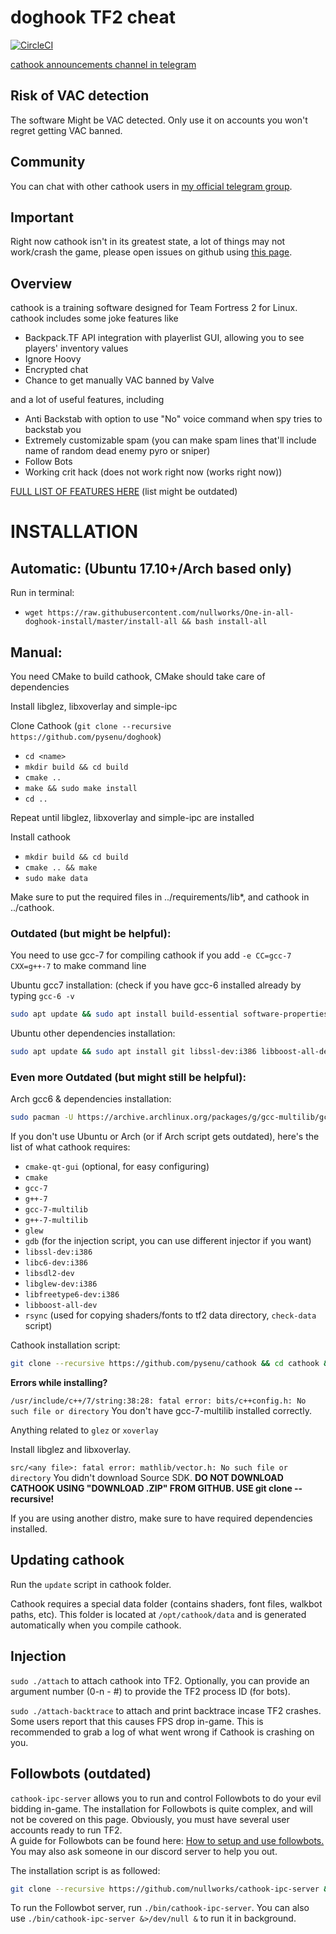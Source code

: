 # doghook TF2 cheat

[![CircleCI](https://circleci.com/gh/nullworks/cathook.svg?style=svg)](https://circleci.com/gh/nullworks/cathook)


[cathook announcements channel in telegram](https://t.me/cathook_cheat)

## Risk of VAC detection

The software Might be VAC detected. Only use it on accounts you won't regret getting VAC banned.

## Community
You can chat with other cathook users in [my official telegram group](https://t.me/nullifiedcat).

## Important

Right now cathook isn't in its greatest state, a lot of things may not work/crash the game, please open issues on github using [this page](https://github.com/pysenu/cathook/issues).

## Overview

cathook is a training software designed for Team Fortress 2 for Linux. cathook includes some joke features like

* Backpack.TF API integration with playerlist GUI, allowing you to see players' inventory values
* Ignore Hoovy
* Encrypted chat
* Chance to get manually VAC banned by Valve

and a lot of useful features, including

* Anti Backstab with option to use "No" voice command when spy tries to backstab you
* Extremely customizable spam (you can make spam lines that'll include name of random dead enemy pyro or sniper)
* Follow Bots
* Working crit hack (does not work right now (works right now))

[FULL LIST OF FEATURES HERE](https://github.com/pysenu/doghook/wiki/List-of-features) (list might be outdated)

# INSTALLATION

## Automatic: (Ubuntu 17.10+/Arch based only)
Run in terminal:

* `wget https://raw.githubusercontent.com/nullworks/One-in-all-doghook-install/master/install-all && bash install-all`

## Manual:
You need CMake to build cathook, CMake should take care of dependencies

Install libglez, libxoverlay and simple-ipc

Clone Cathook (`git clone --recursive https://github.com/pysenu/doghook`)

* `cd <name>`
* `mkdir build && cd build`
* `cmake ..`
* `make && sudo make install`
* `cd ..`

Repeat until libglez, libxoverlay and simple-ipc are installed

Install cathook

* `mkdir build && cd build`
* `cmake .. && make`
* `sudo make data`

Make sure to put the required files in ../requirements/lib*, and cathook in ../cathook.

### Outdated (but might be helpful):

You need to use gcc-7 for compiling cathook if you add `-e CC=gcc-7 CXX=g++-7` to make command line

Ubuntu gcc7 installation: (check if you have gcc-6 installed already by typing `gcc-6 -v`
```bash
sudo apt update && sudo apt install build-essential software-properties-common -y && sudo add-apt-repository ppa:ubuntu-toolchain-r/test -y && sudo apt update && sudo apt install gcc-snapshot g++-7-multilib gcc-7 g++-7 -y
```

Ubuntu other dependencies installation:

```bash
sudo apt update && sudo apt install git libssl-dev:i386 libboost-all-dev libc6-dev:i386 gdb libsdl2-dev libglew-dev:i386 libfreetype6-dev:i386 -y 
```

### Even more Outdated (but might still be helpful):

Arch gcc6 & dependencies installation:
```bash
sudo pacman -U https://archive.archlinux.org/packages/g/gcc-multilib/gcc-multilib-6.3.1-2-x86_64.pkg.tar.xz https://archive.archlinux.org/packages/g/gcc-libs-multilib/gcc-libs-multilib-6.3.1-2-x86_64.pkg.tar.xz https://archive.archlinux.org/packages/l/lib32-gcc-libs/lib32-gcc-libs-6.3.1-2-x86_64.pkg.tar.xz && sudo cp -r /usr/include/c++/6.3.1/ /tmp/ && sudo pacman -S gdb gdb-common glew1.10 glew lib32-glew1.10 rsync lib62-gcc-libs gcc-libs-multilib gcc-multilib --noconfirm && yes | sudo cp -r  /tmp/6.3.1/ /usr/include/c++/
```

If you don't use Ubuntu or Arch (or if Arch script gets outdated), here's the list of what cathook requires:

* `cmake-qt-gui` (optional, for easy configuring)
* `cmake`
* `gcc-7`
* `g++-7`
* `gcc-7-multilib`
* `g++-7-multilib`
* `glew`
* `gdb` (for the injection script, you can use different injector if you want)
* `libssl-dev:i386`
* `libc6-dev:i386`
* `libsdl2-dev`
* `libglew-dev:i386`
* `libfreetype6-dev:i386`
* `libboost-all-dev`
* `rsync` (used for copying shaders/fonts to tf2 data directory, `check-data` script)


Cathook installation script:
```bash
git clone --recursive https://github.com/pysenu/cathook && cd cathook && bash build-tf2
```

**Errors while installing?**

`/usr/include/c++/7/string:38:28: fatal error: bits/c++config.h: No such file or directory`
You don't have gcc-7-multilib installed correctly.

Anything related to `glez` or `xoverlay`

Install libglez and libxoverlay.

`src/<any file>: fatal error: mathlib/vector.h: No such file or directory`
You didn't download Source SDK. **DO NOT DOWNLOAD CATHOOK USING "DOWNLOAD .ZIP" FROM GITHUB. USE git clone --recursive!**

If you are using another distro, make sure to have required dependencies installed.

## Updating cathook
Run the `update` script in cathook folder.

Cathook requires a special data folder (contains shaders, font files, walkbot paths, etc). This folder is located at `/opt/cathook/data` and is generated automatically when you compile cathook.

## Injection
`sudo ./attach` to attach cathook into TF2. Optionally, you can provide an argument number (0-n - #) to provide the TF2 process ID (for bots).

`sudo ./attach-backtrace` to attach and print backtrace incase TF2 crashes. Some users report that this causes FPS drop in-game. This is recommended to grab a log of what went wrong if Cathook is crashing on you.

## Followbots (outdated)
`cathook-ipc-server` allows you to run and control Followbots to do your evil bidding in-game. The installation for Followbots is quite complex, and will not be covered on this page. Obviously, you must have several user accounts ready to run TF2.  
A guide for Followbots can be found here: [How to setup and use followbots.](https://www.youtube.com/watch?v=kns5-nw7xUg)  
You may also ask someone in our discord server to help you out.

The installation script is as followed:
```bash
git clone --recursive https://github.com/nullworks/cathook-ipc-server && cd cathook-ipc-server && make -j4
```
To run the Followbot server, run `./bin/cathook-ipc-server`. You can also use `./bin/cathook-ipc-server &>/dev/null &` to run it in background.


